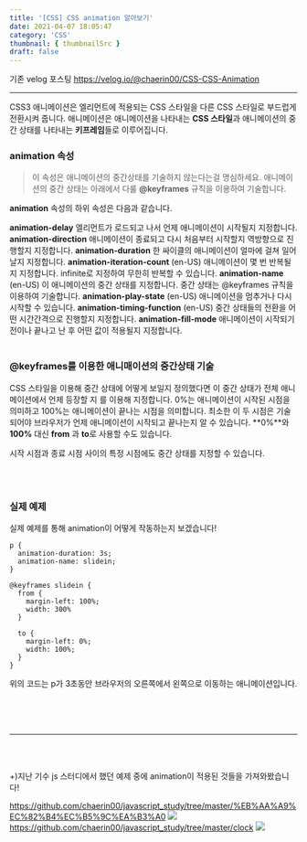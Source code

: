 ```yaml
---
title: '[CSS] CSS animation 알아보기'
date: 2021-04-07 18:05:47
category: 'CSS'
thumbnail: { thumbnailSrc }
draft: false
---
```


기존 velog 포스팅 https://velog.io/@chaerin00/CSS-CSS-Animation

<hr/>

CSS3 애니메이션은 엘리먼트에 적용되는 CSS 스타일을 다른 CSS 스타일로 부드럽게 전환시켜 줍니다. 애니메이션은 애니메이션을 나타내는 **CSS 스타일**과 애니메이션의 중간 상태를 나타내는 **키프레임**들로 이루어집니다.

### animation 속성

> 이 속성은 애니메이션의 중간상태를 기술하지 않는다는걸 명심하세요. 애니메이션의 중간 상태는 아래에서 다룰 **@keyframes** 규칙을 이용하여 기술합니다.

**animation** 속성의 하위 속성은 다음과 같습니다.

**animation-delay**
엘리먼트가 로드되고 나서 언제 애니메이션이 시작될지 지정합니다.
**animation-direction**
애니메이션이 종료되고 다시 처음부터 시작할지 역방향으로 진행할지 지정합니다.
**animation-duration**
한 싸이클의 애니메이션이 얼마에 걸쳐 일어날지 지정합니다.
**animation-iteration-count** (en-US)
애니메이션이 몇 번 반복될지 지정합니다. infinite로 지정하여 무한히 반복할 수 있습니다.
**animation-name** (en-US)
이 애니메이션의 중간 상태를 지정합니다. 중간 상태는 @keyframes 규칙을 이용하여 기술합니다.
**animation-play-state** (en-US)
애니메이션을 멈추거나 다시 시작할 수 있습니다.
**animation-timing-function** (en-US)
중간 상태들의 전환을 어떤 시간간격으로 진행할지 지정합니다.
**animation-fill-mode**
애니메이션이 시작되기 전이나 끝나고 난 후 어떤 값이 적용될지 지정합니다.
<br/><br/>

### @keyframes를 이용한 애니매이션의 중간상태 기술

CSS 스타일을 이용해 중간 상태에 어떻게 보일지 정의했다면 이 중간 상태가 전체 애니메이션에서 언제 등장할 지 <percentage> 를 이용해 지정합니다. 0%는 애니메이션이 시작된 시점을 의미하고 100%는 애니메이션이 끝나는 시점을 의미합니다. 최소한 이 두 시점은 기술되어야 브라우저가 언제 애니메이션이 시작되고 끝나는지 알 수 있습니다. **0%**와 **100%** 대신 **from** 과 **to**로 사용할 수도 있습니다.

시작 시점과 종료 시점 사이의 특정 시점에도 중간 상태를 지정할 수 있습니다.

<br/><br/>

### 실제 예제

실제 예제를 통해 animation이 어떻게 작동하는지 보겠습니다!

```
p {
  animation-duration: 3s;
  animation-name: slidein;
}

@keyframes slidein {
  from {
    margin-left: 100%;
    width: 300%
  }

  to {
    margin-left: 0%;
    width: 100%;
  }
}
```

위의 코드는 p가 3초동안 브라우저의 오른쪽에서 왼쪽으로 이동하는 애니메이션입니다.

<br/><br/><br/><hr/><br/><br/>

+)지난 기수 js 스터디에서 했던 예제 중에 animation이 적용된 것들을 가져와봤습니다!

https://github.com/chaerin00/javascript_study/tree/master/%EB%AA%A9%EC%82%B4%EC%B5%9C%EA%B3%A0
![](https://images.velog.io/images/chaerin00/post/3739ca55-8213-48da-8d30-1af709e20dd7/Animation_2021-04-06-13-54-40.gif)
https://github.com/chaerin00/javascript_study/tree/master/clock
![](https://images.velog.io/images/chaerin00/post/967831ff-df39-44c0-ba29-6340fc5a7dbe/Animation_2021-04-06-13-57-09.gif)
